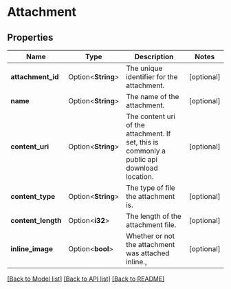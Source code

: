 # Attachment

## Properties

Name | Type | Description | Notes
------------ | ------------- | ------------- | -------------
**attachment_id** | Option<**String**> | The unique identifier for the attachment. | [optional]
**name** | Option<**String**> | The name of the attachment. | [optional]
**content_uri** | Option<**String**> | The content uri of the attachment. If set, this is commonly a public api download location. | [optional]
**content_type** | Option<**String**> | The type of file the attachment is. | [optional]
**content_length** | Option<**i32**> | The length of the attachment file. | [optional]
**inline_image** | Option<**bool**> | Whether or not the attachment was attached inline., | [optional]

[[Back to Model list]](../README.md#documentation-for-models) [[Back to API list]](../README.md#documentation-for-api-endpoints) [[Back to README]](../README.md)


